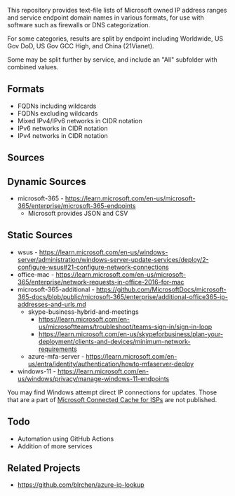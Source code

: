 This repository provides text-file lists of Microsoft owned IP address ranges and service endpoint domain names in various formats, for use with software such as firewalls or DNS categorization.

For some categories, results are split by endpoint including Worldwide, US Gov DoD, US Gov GCC High, and China (21Vianet).

Some may be split further by service, and include an "All" subfolder with combined values.

## Formats

-  FQDNs including wildcards
-  FQDNs excluding wildcards
-  Mixed IPv4/IPv6 networks in CIDR notation
-  IPv6 networks in CIDR notation
-  IPv4 networks in CIDR notation

## Sources

## Dynamic Sources
- microsoft-365 - https://learn.microsoft.com/en-us/microsoft-365/enterprise/microsoft-365-endpoints
  - Microsoft provides JSON and CSV

## Static Sources
- wsus - https://learn.microsoft.com/en-us/windows-server/administration/windows-server-update-services/deploy/2-configure-wsus#21-configure-network-connections
- office-mac - https://learn.microsoft.com/en-us/microsoft-365/enterprise/network-requests-in-office-2016-for-mac
- microsoft-365-additional - https://github.com/MicrosoftDocs/microsoft-365-docs/blob/public/microsoft-365/enterprise/additional-office365-ip-addresses-and-urls.md
  - skype-business-hybrid-and-meetings
    - https://learn.microsoft.com/en-us/microsoftteams/troubleshoot/teams-sign-in/sign-in-loop
    - https://learn.microsoft.com/en-us/skypeforbusiness/plan-your-deployment/clients-and-devices/minimum-network-requirements
  - azure-mfa-server - https://learn.microsoft.com/en-us/entra/identity/authentication/howto-mfaserver-deploy
- windows-11 - https://learn.microsoft.com/en-us/windows/privacy/manage-windows-11-endpoints

You may find Windows attempt direct IP connections for updates. Those that are a part of [Microsoft Connected Cache for ISPs](https://techcommunity.microsoft.com/t5/windows-it-pro-blog/microsoft-connected-cache-for-isps-microsoft-s-distributed-cdn/ba-p/3891604) are not published.

## Todo

- Automation using GitHub Actions
- Addition of more services

## Related Projects

- https://github.com/blrchen/azure-ip-lookup